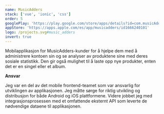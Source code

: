 ```yaml
---
name: MusicAdders
stack: ['vue', 'ionic', 'css']
order: 5
googlePlay: 'https://play.google.com/store/apps/details?id=com.musicAdders'
appStore: 'https://apps.apple.com/es/app/musicadders/id1666240101'
logo: /projects.svg#music_adders
invert: true
---
```


Mobilapplikasjon for MusicAdders-kunder for å hjelpe dem med å administrere kontoen
sin og se analyser av produktene sine med deres sosiale statistikk. Den gir også
mulighet til å laste opp nye produkter, enten det er en singel eller et album.

<b>Ansvar</b>

Jeg var en del av det mobile frontend-teamet som var ansvarlig for utviklingen av
applikasjonen. Jeg måtte sørge for riktig utvikling og distribusjon for både Android
og iOS plattformene. Videre jobbet jeg med integrasjonsprosessen med et omfattende
eksternt API som leverte de nødvendige dataene til applikasjonen.
